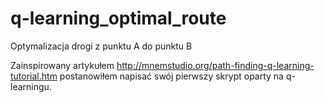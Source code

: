 # q-learning_optimal_route
Optymalizacja drogi z punktu A do punktu B

Zainspirowany artykułem http://mnemstudio.org/path-finding-q-learning-tutorial.htm postanowiłem napisać swój pierwszy skrypt oparty na q-learningu.
